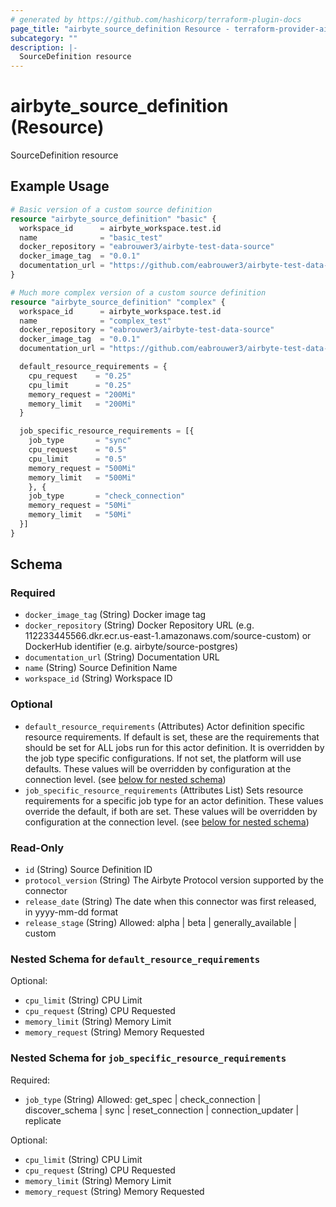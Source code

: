 ```yaml
---
# generated by https://github.com/hashicorp/terraform-plugin-docs
page_title: "airbyte_source_definition Resource - terraform-provider-airbyte"
subcategory: ""
description: |-
  SourceDefinition resource
---
```


# airbyte_source_definition (Resource)

SourceDefinition resource

## Example Usage

```terraform
# Basic version of a custom source definition
resource "airbyte_source_definition" "basic" {
  workspace_id      = airbyte_workspace.test.id
  name              = "basic_test"
  docker_repository = "eabrouwer3/airbyte-test-data-source"
  docker_image_tag  = "0.0.1"
  documentation_url = "https://github.com/eabrouwer3/airbyte-test-data-source"
}

# Much more complex version of a custom source definition
resource "airbyte_source_definition" "complex" {
  workspace_id      = airbyte_workspace.test.id
  name              = "complex_test"
  docker_repository = "eabrouwer3/airbyte-test-data-source"
  docker_image_tag  = "0.0.1"
  documentation_url = "https://github.com/eabrouwer3/airbyte-test-data-source"

  default_resource_requirements = {
    cpu_request    = "0.25"
    cpu_limit      = "0.25"
    memory_request = "200Mi"
    memory_limit   = "200Mi"
  }

  job_specific_resource_requirements = [{
    job_type       = "sync"
    cpu_request    = "0.5"
    cpu_limit      = "0.5"
    memory_request = "500Mi"
    memory_limit   = "500Mi"
    }, {
    job_type       = "check_connection"
    memory_request = "50Mi"
    memory_limit   = "50Mi"
  }]
}
```

<!-- schema generated by tfplugindocs -->
## Schema

### Required

- `docker_image_tag` (String) Docker image tag
- `docker_repository` (String) Docker Repository URL (e.g. 112233445566.dkr.ecr.us-east-1.amazonaws.com/source-custom) or DockerHub identifier (e.g. airbyte/source-postgres)
- `documentation_url` (String) Documentation URL
- `name` (String) Source Definition Name
- `workspace_id` (String) Workspace ID

### Optional

- `default_resource_requirements` (Attributes) Actor definition specific resource requirements. If default is set, these are the requirements that should be set for ALL jobs run for this actor definition. It is overridden by the job type specific configurations. If not set, the platform will use defaults. These values will be overridden by configuration at the connection level. (see [below for nested schema](#nestedatt--default_resource_requirements))
- `job_specific_resource_requirements` (Attributes List) Sets resource requirements for a specific job type for an actor definition. These values override the default, if both are set. These values will be overridden by configuration at the connection level. (see [below for nested schema](#nestedatt--job_specific_resource_requirements))

### Read-Only

- `id` (String) Source Definition ID
- `protocol_version` (String) The Airbyte Protocol version supported by the connector
- `release_date` (String) The date when this connector was first released, in yyyy-mm-dd format
- `release_stage` (String) Allowed: alpha | beta | generally_available | custom

<a id="nestedatt--default_resource_requirements"></a>
### Nested Schema for `default_resource_requirements`

Optional:

- `cpu_limit` (String) CPU Limit
- `cpu_request` (String) CPU Requested
- `memory_limit` (String) Memory Limit
- `memory_request` (String) Memory Requested


<a id="nestedatt--job_specific_resource_requirements"></a>
### Nested Schema for `job_specific_resource_requirements`

Required:

- `job_type` (String) Allowed: get_spec | check_connection | discover_schema | sync | reset_connection | connection_updater | replicate

Optional:

- `cpu_limit` (String) CPU Limit
- `cpu_request` (String) CPU Requested
- `memory_limit` (String) Memory Limit
- `memory_request` (String) Memory Requested


